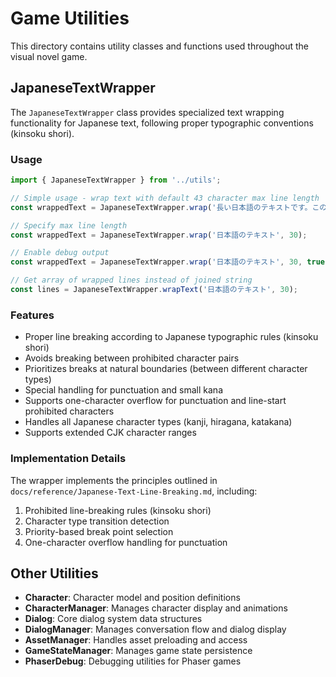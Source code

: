 # Game Utilities

This directory contains utility classes and functions used throughout the visual novel game.

## JapaneseTextWrapper

The `JapaneseTextWrapper` class provides specialized text wrapping functionality for Japanese text, following proper typographic conventions (kinsoku shori).

### Usage

```typescript
import { JapaneseTextWrapper } from '../utils';

// Simple usage - wrap text with default 43 character max line length
const wrappedText = JapaneseTextWrapper.wrap('長い日本語のテキストです。このテキストは適切に折り返されます。');

// Specify max line length
const wrappedText = JapaneseTextWrapper.wrap('日本語のテキスト', 30);

// Enable debug output
const wrappedText = JapaneseTextWrapper.wrap('日本語のテキスト', 30, true);

// Get array of wrapped lines instead of joined string
const lines = JapaneseTextWrapper.wrapText('日本語のテキスト', 30);
```

### Features

- Proper line breaking according to Japanese typographic rules (kinsoku shori)
- Avoids breaking between prohibited character pairs
- Prioritizes breaks at natural boundaries (between different character types)
- Special handling for punctuation and small kana
- Supports one-character overflow for punctuation and line-start prohibited characters
- Handles all Japanese character types (kanji, hiragana, katakana)
- Supports extended CJK character ranges

### Implementation Details

The wrapper implements the principles outlined in `docs/reference/Japanese-Text-Line-Breaking.md`, including:

1. Prohibited line-breaking rules (kinsoku shori)
2. Character type transition detection
3. Priority-based break point selection
4. One-character overflow handling for punctuation

## Other Utilities

- **Character**: Character model and position definitions
- **CharacterManager**: Manages character display and animations
- **Dialog**: Core dialog system data structures
- **DialogManager**: Manages conversation flow and dialog display
- **AssetManager**: Handles asset preloading and access
- **GameStateManager**: Manages game state persistence
- **PhaserDebug**: Debugging utilities for Phaser games 